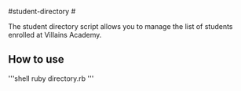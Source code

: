 #student-directory #

The student directory script allows you to manage the list of students enrolled
at Villains Academy.

## How to use ##

'''shell
ruby directory.rb
'''
